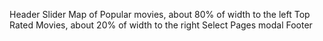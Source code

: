 <!-- Homepage -->
Header
Slider
Map of Popular movies, about 80% of width to the left
Top Rated Movies, about 20% of width to the right
Select Pages modal
Footer